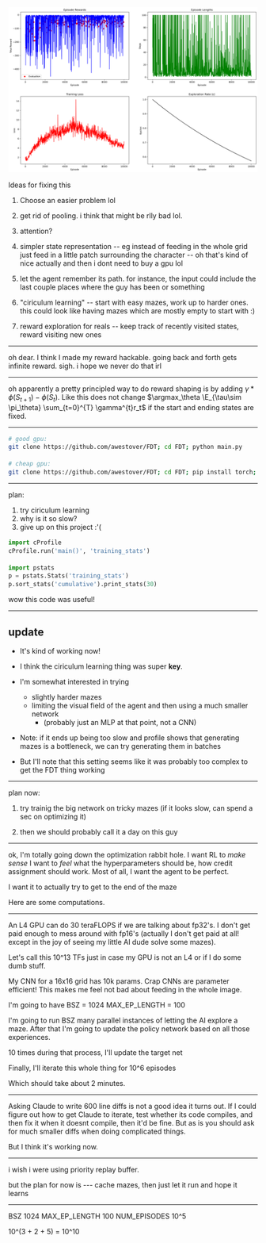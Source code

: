![training_plot_10000.png](training_plot_10000.png)

Ideas for fixing this 

1. Choose an easier problem lol

2. get rid of pooling. i think that might be rlly bad lol.

3. attention?

4. simpler state representation -- eg instead of feeding in the
   whole grid just feed in a little patch surrounding the
   character  -- oh that's kind of nice actually  and then i dont
   need to buy a gpu lol

5. let the agent remember its path.
for instance, the input could include the last couple places
where the guy has been or something

6. "ciriculum learning" -- start with easy mazes, work up to
   harder ones.
   this could look like having mazes which are mostly empty to
   start with :)


7. reward exploration for reals -- keep track of recently visited
   states, reward visiting new ones

---

oh dear. 
I think I made my reward hackable.
going back and forth gets infinite reward. sigh.
i hope we never do that irl

---

oh apparently a pretty principled way to do reward shaping is 
by adding $\gamma*\phi(S_{t+1}) - \phi(S_t)$.
Like this does not change $\argmax_\theta \E_{\tau\sim \pi_\theta} \sum_{t=0}^{T} \gamma^{t}r_t$ 
if the start and ending states are fixed.


---

```bash
# good gpu:
git clone https://github.com/awestover/FDT; cd FDT; python main.py

# cheap gpu: 
git clone https://github.com/awestover/FDT; cd FDT; pip install torch; pip install numpy; python main.py
```


----

plan: 
1. try ciriculum learning
2. why is it so slow?
3. give up on this project :'(



```python
import cProfile
cProfile.run('main()', 'training_stats')

import pstats
p = pstats.Stats('training_stats')
p.sort_stats('cumulative').print_stats(30)
```
wow this code was useful!



----


## update

- It's kind of working now!
- I think the ciriculum learning thing was super **key**.

- I'm somewhat interested in trying 
  - slightly harder mazes
  - limiting the visual field of the agent and then using a much smaller network 
    - (probably just an MLP at that point, not a CNN)

- Note: if it ends up being too slow and profile shows that generating mazes is a bottleneck, we can try generating them in batches

- But I'll note that this setting seems like it was probably too complex to get the FDT thing working


----

plan now:

1. try trainig the big network on tricky mazes 
(if it looks slow, can spend a sec on optimizing it)

2. then we should probably call it a day on this guy


---

ok, I'm totally going down the optimization rabbit hole. 
I want RL to *make sense*
I want to *feel* what the hyperparameters should be, how credit
assignment should work. 
Most of all, I want the agent to be perfect.

I want it to actually try to get to the end of the maze

Here are some computations.

---

An L4 GPU can do 30 teraFLOPS if we are talking about fp32's.
I don't get paid enough to mess around with fp16's (actually I
don't get paid at all! except in the joy of seeing my little AI
dude solve some mazes).

Let's call this 10^13 TFs just in case my GPU is not an L4 or if
I do some dumb stuff.

My CNN for a 16x16 grid has 10k params.
Crap CNNs are parameter efficient!
This makes me feel not bad about feeding in the whole image.

I'm going to have 
BSZ = 1024
MAX_EP_LENGTH = 100

I'm going to run BSZ many parallel instances of letting the AI
explore a maze.
After that I'm going to update the policy network based on all
those experiences.

10 times during that process, I'll update the target net

Finally, I'll iterate this whole thing for 10^6 episodes

Which should take about 2 minutes.

---

Asking Claude to write 600 line diffs is not a good idea it turns out. 
If I could figure out how to get Claude to iterate, test whether
its code compiles, and then fix it when it doesnt compile, then
it'd be fine. But as is you should ask for much smaller diffs
when doing complicated things.

But I think it's working now.


----

i wish i were using priority replay buffer. 

but the plan for now is --- cache mazes, 
then just let it run and hope it learns


----


BSZ 1024
MAX_EP_LENGTH 100
NUM_EPISODES 10^5

10^(3 + 2 + 5) = 10^10


